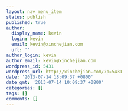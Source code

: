 ```yaml
---
layout: nav_menu_item
status: publish
published: true
author:
  display_name: kevin
  login: kevin
  email: kevin@xinchejian.com
  url: ''
author_login: kevin
author_email: kevin@xinchejian.com
wordpress_id: 5431
wordpress_url: http://xinchejian.com/?p=5431
date: '2013-07-14 18:09:37 +0800'
date_gmt: '2013-07-14 10:09:37 +0800'
categories: []
tags: []
comments: []
---
```


